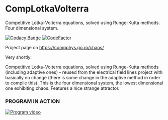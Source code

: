 # CompLotkaVolterra
Competitive Lotka–Volterra equations, solved using Runge-Kutta methods. Four dimensional system.

[![Codacy Badge](https://api.codacy.com/project/badge/Grade/c479b16f0021466aa245948a59134c69)](https://app.codacy.com/gh/aromanro/CompLotkaVolterra?utm_source=github.com&utm_medium=referral&utm_content=aromanro/CompLotkaVolterra&utm_campaign=Badge_Grade_Settings)
[![CodeFactor](https://www.codefactor.io/repository/github/aromanro/complotkavolterra/badge)](https://www.codefactor.io/repository/github/aromanro/complotkavolterra)

Project page on https://compphys.go.ro/chaos/

Very shortly:

Competitive Lotka–Volterra equations, solved using Runge-Kutta methods (including adaptive ones) - reused from the electrical field lines project with basically no change (there is some change in the adaptive method in order to compile this). This is the four dimensional system, the lowest dimensional one exhibiting chaos. Features a nice strange attractor.

### PROGRAM IN ACTION

[![Program video](https://img.youtube.com/vi/EJlxV5e2ZT0/0.jpg)](https://youtu.be/EJlxV5e2ZT0)
